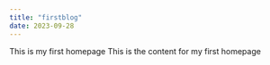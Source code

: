 ```yaml
---
title: "firstblog"
date: 2023-09-28
---
```

This is my first homepage
This is the content for my first homepage
